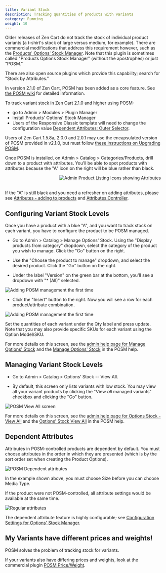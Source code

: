 ```yaml
---
title: Variant Stock 
description: Tracking quantities of products with variants 
category: Running
weight: 10
---
```


Older releases of Zen Cart do not track the stock of individual product variants (a t-shirt's stock of large versus medium, for example).  There are commercial modifications that address this requirement however, such as 
the [Products' Options' Stock Manager](https://vinosdefrutastropicales.com/product_extra_files/options_stock/readme.html).
Note that this plugin is sometimes called "Products Options Stock Manager" (without the apostrophes) or just "POSM."

There are also open source plugins which provide this capability; search for "Stock by Attributes."

In version 2.1.0 of Zen Cart, POSM has been added as a core feature.
See [the POSM wiki](https://github.com/lat9/options_stock_support/wiki) for detailed information. 

To track variant stock in Zen Cart 2.1.0 and higher using POSM: 
- go to Admin > Modules > Plugin Manager 
- install Products' Options' Stock Manager
- Users of the Responsive Classic template will need to change the configuration value [Dependent Attributes: Outer Selector](/user/admin_pages/configuration/configuration_optionsstockmanager/#dependent_attributes_outer_selector).

Users of Zen Cart 1.5.8a, 2.0.0 and 2.0.1 may use the encapsulated version of POSM provided in v2.1.0, but must follow [these instructions on Upgrading POSM](https://github.com/lat9/options_stock_support/wiki/Release%E2%80%90Specific-Upgrade-Notes#upgrading-posm-to-v500-and-later).

Once POSM is installed, on Admin > Catalog > Categories/Products, drill down to a product with attributes.  You'll be able to spot products with attributes because the "A" icon on the right will be blue rather than black. 

<img src="/images/products_icons_attrs.png" alt="Admin Product Listing Icons showing Attributes" style="float: right" />
<br clear="all" />
<br>

If the "A" is still black and you need a refresher on adding attributes, please see [Attributes - adding to products](/user/products/attributes/) and [Attributes Controller](/user/admin_pages/catalog/attributes_controller/).

## Configuring Variant Stock Levels 

Once you have a product with a blue "A", and you want to track stock on each variant, you have to configure the product to  be POSM managed. 

- Go to Admin > Catalog > Manage Options' Stock.  Using the "Display products from category" dropdown, select the category of the product you wish to manage.  Click the "Go" button on the right. 

- Use the "Choose the product to manage" dropdown, and select the desired product.  Click the "Go" button on the right.

- Under the label "Version" on the green bar at the bottom, you'll see a dropdown with "* (All)" selected.  

![Adding POSM management the first time](/images/posm_new_1.png)

- Click the "Insert" button to the right. Now you will see a row for each product/attribute combination. 

![Adding POSM management the first time](/images/posm_new_2.png)

Set the quantities of each variant under the Qty label and press update.
Note that you may also provide specific SKUs for each variant using the Option Model/SKU.

For more details on this screen, see the 
[admin help page for Manage Options' Stock](/user/admin_pages/catalog/options_stock_manager/) and the 
[Manage Options' Stock](https://github.com/lat9/options_stock_support/wiki/Admin-User-Interface-Changes#catalog--manage-options-stock) in the POSM help. 

## Managing Variant Stock Levels 

- Go to Admin > Catalog > Options' Stock -- View All.  

- By default, this screen only lists variants with low stock.  You may view all your variant products by clicking the "View *all* managed variants" checkbox and clicking the "Go" button. 

![POSM View All screen](/images/posm_view_all.png)

For more details on this screen, see the 
[admin help page for Options Stock - View All](/user/admin_pages/catalog/options_stock_view_all/) and the 
[Options' Stock View All](https://github.com/lat9/options_stock_support/wiki/Admin-User-Interface-Changes#catalog--options-stock-view-all) in the POSM help. 

## Dependent Attributes

Attributes in POSM-controlled products are dependent by default.  You must choose attributes in the order in which they are presented (which is by the sort order set when creating the Product Options). 

![POSM Dependent attributes](/images/dependent_attributes.png)

In the example shown above, you must choose Size before you can choose Media Type.

If the product were not POSM-controlled, all attribute settings would be available at the same time.

![Regular attributes](/images/regular_attributes.png)

The dependent attribute feature is highly configurable; see [Configuration Settings for Options' Stock Manager](/user/admin_pages/configuration/configuration_optionsstockmanager/). 

## My Variants have different prices and weights!

POSM solves the problem of tracking stock for variants.   

If your variants also have differing prices and weights, look at the 
commercial plugin [POSM Price/Weight](https://vinosdefrutastropicales.com/index.php?main_page=product_info&cPath=2_7&products_id=60).

